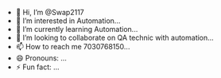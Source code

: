 - 👋 Hi, I’m @Swap2117
- 👀 I’m interested in Automation...
- 🌱 I’m currently learning Automation...
- 💞️ I’m looking to collaborate on QA technic with automation...
- 📫 How to reach me 7030768150...
- 😄 Pronouns: ...
- ⚡ Fun fact: ...

<!---
Swap2117/Swap2117 is a ✨ special ✨ repository because its `README.md` (this file) appears on your GitHub profile.
You can click the Preview link to take a look at your changes.
--->

